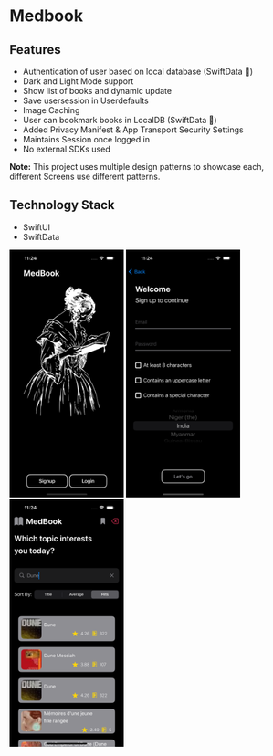 # Medbook

## Features

- Authentication of user based on local database (SwiftData 🤯)&#x20;
- Dark and Light Mode support
- Show list of books and dynamic update
- Save usersession in Userdefaults
- Image Caching
- User can bookmark books in LocalDB (SwiftData 🤯)&#x20;
- Added Privacy Manifest & App Transport Security Settings
- Maintains Session once logged in
- No external SDKs used

**Note:** This project uses multiple design patterns to showcase each, different Screens use different patterns.

## Technology Stack

- SwiftUI
- SwiftData

<img src="https://github.com/1harsh-way/Medbook/blob/main/assets/LaunchScreen.png" alt="drawing" width="200"/>  <img src="https://github.com/1harsh-way/Medbook/blob/main/assets/UserAuthScreen.png" alt="drawing" width="200"/>  <img src="https://github.com/1harsh-way/Medbook/blob/main/assets/LibraryScreen.png" alt="drawing" width="200"/>




